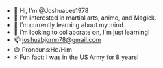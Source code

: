 - 👋 Hi, I’m @JoshuaLee1978
- 👀 I’m interested in martial arts, anime, and Magick.
- 🌱 I’m currently learning about my mind.
- 💞️ I’m looking to collaborate on, I'm just learning!
- 📫 joshuabjornn78@gmail.com 
- 😄 Pronouns:He/Him 
- ⚡ Fun fact: I was in the US Army for 8 years!

<!---
JoshuaLee1978/JoshuaLee1978 is a ✨ special ✨ repository because its `README.md` (this file) appears on your GitHub profile.
You can click the Preview link to take a look at your changes.
--->
